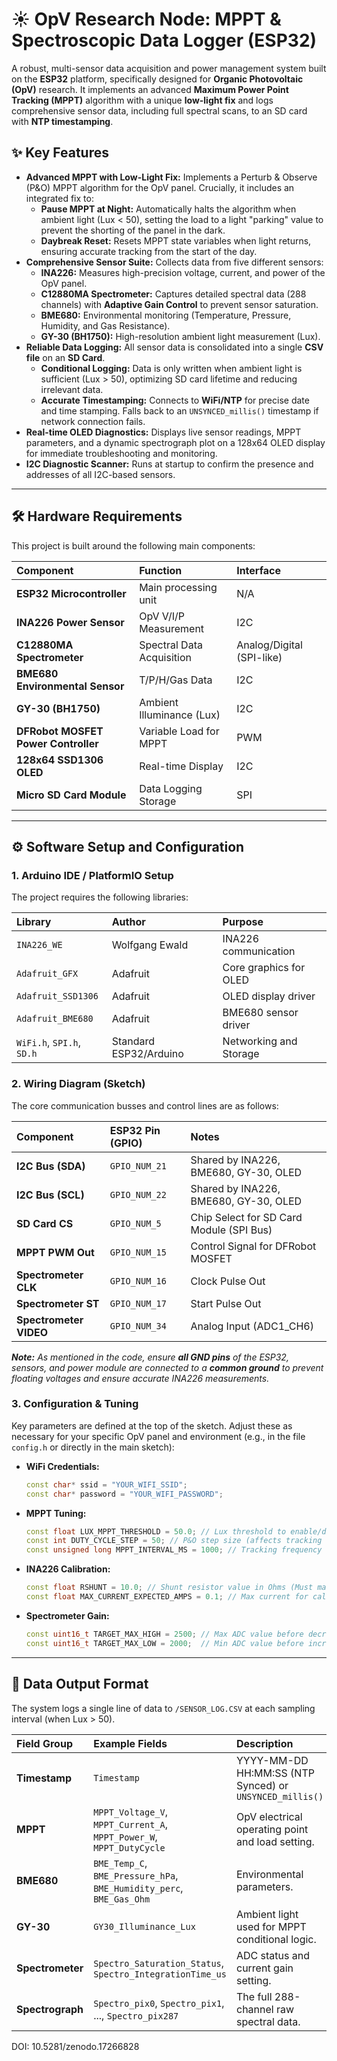 # ☀️ OpV Research Node: MPPT & Spectroscopic Data Logger (ESP32)

A robust, multi-sensor data acquisition and power management system built on the **ESP32** platform, specifically designed for **Organic Photovoltaic (OpV)** research. It implements an advanced **Maximum Power Point Tracking (MPPT)** algorithm with a unique **low-light fix** and logs comprehensive sensor data, including full spectral scans, to an SD card with **NTP timestamping**.

## ✨ Key Features

* **Advanced MPPT with Low-Light Fix:** Implements a Perturb & Observe (P&O) MPPT algorithm for the OpV panel. Crucially, it includes an integrated fix to:
    * **Pause MPPT at Night:** Automatically halts the algorithm when ambient light (Lux < 50), setting the load to a light "parking" value to prevent the shorting of the panel in the dark.
    * **Daybreak Reset:** Resets MPPT state variables when light returns, ensuring accurate tracking from the start of the day.
* **Comprehensive Sensor Suite:** Collects data from five different sensors:
    * **INA226:** Measures high-precision voltage, current, and power of the OpV panel.
    * **C12880MA Spectrometer:** Captures detailed spectral data (288 channels) with **Adaptive Gain Control** to prevent sensor saturation.
    * **BME680:** Environmental monitoring (Temperature, Pressure, Humidity, and Gas Resistance).
    * **GY-30 (BH1750):** High-resolution ambient light measurement (Lux).
* **Reliable Data Logging:** All sensor data is consolidated into a single **CSV file** on an **SD Card**.
    * **Conditional Logging:** Data is only written when ambient light is sufficient (Lux > 50), optimizing SD card lifetime and reducing irrelevant data.
    * **Accurate Timestamping:** Connects to **WiFi/NTP** for precise date and time stamping. Falls back to an `UNSYNCED_millis()` timestamp if network connection fails.
* **Real-time OLED Diagnostics:** Displays live sensor readings, MPPT parameters, and a dynamic spectrograph plot on a 128x64 OLED display for immediate troubleshooting and monitoring.
* **I2C Diagnostic Scanner:** Runs at startup to confirm the presence and addresses of all I2C-based sensors.

---

## 🛠️ Hardware Requirements

This project is built around the following main components:

| Component | Function | Interface |
| :--- | :--- | :--- |
| **ESP32 Microcontroller** | Main processing unit | N/A |
| **INA226 Power Sensor** | OpV V/I/P Measurement | I2C |
| **C12880MA Spectrometer** | Spectral Data Acquisition | Analog/Digital (SPI-like) |
| **BME680 Environmental Sensor** | T/P/H/Gas Data | I2C |
| **GY-30 (BH1750)** | Ambient Illuminance (Lux) | I2C |
| **DFRobot MOSFET Power Controller** | Variable Load for MPPT | PWM |
| **128x64 SSD1306 OLED** | Real-time Display | I2C |
| **Micro SD Card Module** | Data Logging Storage | SPI |

---

## ⚙️ Software Setup and Configuration

### 1. Arduino IDE / PlatformIO Setup

The project requires the following libraries:

| Library | Author | Purpose |
| :--- | :--- | :--- |
| `INA226_WE` | Wolfgang Ewald | INA226 communication |
| `Adafruit_GFX` | Adafruit | Core graphics for OLED |
| `Adafruit_SSD1306` | Adafruit | OLED display driver |
| `Adafruit_BME680` | Adafruit | BME680 sensor driver |
| `WiFi.h`, `SPI.h`, `SD.h` | Standard ESP32/Arduino | Networking and Storage |

### 2. Wiring Diagram (Sketch)

The core communication busses and control lines are as follows:

| Component | ESP32 Pin (GPIO) | Notes |
| :--- | :--- | :--- |
| **I2C Bus (SDA)** | `GPIO_NUM_21` | Shared by INA226, BME680, GY-30, OLED |
| **I2C Bus (SCL)** | `GPIO_NUM_22` | Shared by INA226, BME680, GY-30, OLED |
| **SD Card CS** | `GPIO_NUM_5` | Chip Select for SD Card Module (SPI Bus) |
| **MPPT PWM Out** | `GPIO_NUM_15` | Control Signal for DFRobot MOSFET |
| **Spectrometer CLK** | `GPIO_NUM_16` | Clock Pulse Out |
| **Spectrometer ST** | `GPIO_NUM_17` | Start Pulse Out |
| **Spectrometer VIDEO** | `GPIO_NUM_34` | Analog Input (ADC1\_CH6) |

***Note:*** *As mentioned in the code, ensure **all GND pins** of the ESP32, sensors, and power module are connected to a **common ground** to prevent floating voltages and ensure accurate INA226 measurements.*

### 3. Configuration & Tuning

Key parameters are defined at the top of the sketch. Adjust these as necessary for your specific OpV panel and environment (e.g., in the file `config.h` or directly in the main sketch):

* **WiFi Credentials:**
    ```cpp
    const char* ssid = "YOUR_WIFI_SSID";
    const char* password = "YOUR_WIFI_PASSWORD";
    ```
* **MPPT Tuning:**
    ```cpp
    const float LUX_MPPT_THRESHOLD = 50.0; // Lux threshold to enable/disable MPPT
    const int DUTY_CYCLE_STEP = 50; // P&O step size (affects tracking speed)
    const unsigned long MPPT_INTERVAL_MS = 1000; // Tracking frequency
    ```
* **INA226 Calibration:**
    ```cpp
    const float RSHUNT = 10.0; // Shunt resistor value in Ohms (Must match your hardware)
    const float MAX_CURRENT_EXPECTED_AMPS = 0.1; // Max current for calibration range
    ```
* **Spectrometer Gain:**
    ```cpp
    const uint16_t TARGET_MAX_HIGH = 2500; // Max ADC value before decreasing integration time
    const uint16_t TARGET_MAX_LOW = 2000;  // Min ADC value before increasing integration time
    ```

---

## 💾 Data Output Format

The system logs a single line of data to `/SENSOR_LOG.CSV` at each sampling interval (when Lux > 50).

| Field Group | Example Fields | Description |
| :--- | :--- | :--- |
| **Timestamp** | `Timestamp` | YYYY-MM-DD HH:MM:SS (NTP Synced) or `UNSYNCED_millis()` |
| **MPPT** | `MPPT_Voltage_V`, `MPPT_Current_A`, `MPPT_Power_W`, `MPPT_DutyCycle` | OpV electrical operating point and load setting. |
| **BME680** | `BME_Temp_C`, `BME_Pressure_hPa`, `BME_Humidity_perc`, `BME_Gas_Ohm` | Environmental parameters. |
| **GY-30** | `GY30_Illuminance_Lux` | Ambient light used for MPPT conditional logic. |
| **Spectrometer** | `Spectro_Saturation_Status`, `Spectro_IntegrationTime_us` | ADC status and current gain setting. |
| **Spectrograph** | `Spectro_pix0`, `Spectro_pix1`, ..., `Spectro_pix287` | The full 288-channel raw spectral data. |

 DOI: 10.5281/zenodo.17266828



